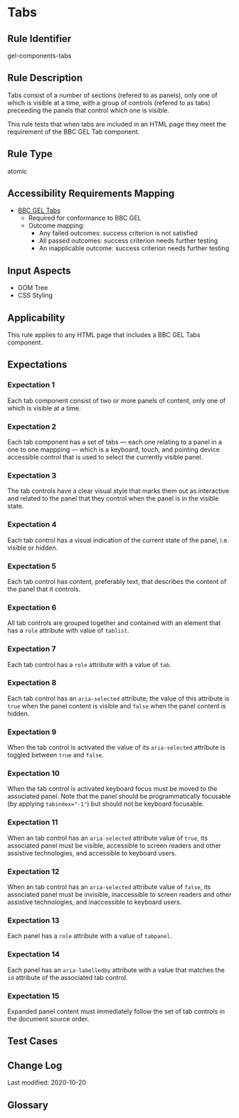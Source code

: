 # Tabs

## Rule Identifier

gel-components-tabs

## Rule Description

Tabs consist of a number of sections (refered to as panels), only one of which is visible at a time, with a group of controls (refered to as tabs) preceeding the panels that control which one is visible.

This rule tests that when tabs are included in an HTML page they meet the requirement of the BBC GEL Tab component.

## Rule Type

atomic

## Accessibility Requirements Mapping

- [BBC GEL Tabs](https://bbc.github.io/gel/components/tabs/)
  - Required for conformance to BBC GEL
  - Outcome mapping:
    - Any failed outcomes: success criterion is not satisfied
    - All passed outcomes: success criterion needs further testing
    - An inapplicable outcome: success criterion needs further testing

## Input Aspects

* DOM Tree
* CSS Styling

## Applicability

This rule applies to any HTML page that includes a BBC GEL Tabs component.

## Expectations

### Expectation 1

Each tab component consist of two or more panels of content, only one of which is visible at a time.

### Expectation 2

Each tab component has a set of tabs — each one relating to a panel in a one to one mappping — which is a keyboard, touch, and pointing device accessible control that is used to select the currently visible panel.

### Expectation 3

The tab controls have a clear visual style that marks them out as interactive and related to the panel that they control when the panel is in the visible state.

### Expectation 4

Each tab control has a visual indication of the current state of the panel, i.e. visible or hidden.

### Expectation 5

Each tab control has content, preferably text, that describes the content of the panel that it controls.

### Expectation 6

All tab controls are grouped together and contained with an element that has a `role` attribute with value of `tablist`.

### Expectation 7

Each tab control has a `role` attribute with a value of `tab`.

### Expectation 8

Each tab control has an `aria-selected` attribute; the value of this attribute is `true` when the panel content is visible and `false` when the panel content is hidden.

### Expectation 9

When the tab control is activated the value of its `aria-selected` attribute is toggled between `true` and `false`.

### Expectation 10

When the tab control is activated keyboard focus must be moved to the associated panel. Note that the panel should be programmatically focusable (by applying `tabindex="-1"`) but should not be keyboard focusable.

### Expectation 11

When an tab control has an `aria-selected` attribute value of `true`, its associated panel must be visible, accessible to screen readers and other assistive technologies, and accessible to keyboard users.

### Expectation 12

When an tab control has an `aria-selected` attribute value of `false`, its associated panel must be invisible, inaccessible to screen readers and other assistive technologies, and inaccessible to keyboard users.

### Expectation 13

Each panel has a `role` attribute with a value of `tabpanel`.

### Expectation 14

Each panel has an `aria-labelledby` attribute with a value that matches the `id` attribute of the associated tab control.

### Expectation 15

Expanded panel content must immediately follow the set of tab controls in the document source order.

## Test Cases

## Change Log

Last modified: 2020-10-20

## Glossary
